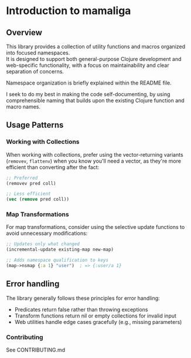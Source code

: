 # Introduction to mamaliga

## Overview

This library provides a collection of utility functions and macros organized into focused namespaces.  
It is designed to support both general-purpose Clojure development and web-specific functionality, with a focus on maintainability and clear separation of concerns.

Namespace organization is briefly explained within the README file.

I seek to do my best in making the code self-documenting, by using comprehensible naming that builds upon the existing Clojure function and macro names.

## Usage Patterns

### Working with Collections

When working with collections, prefer using the vector-returning variants (`removev`, `flattenv`) when you know you'll need a vector, as they're more efficient than converting after the fact:
```clojure
;; Preferred
(removev pred coll)

;; Less efficient
(vec (remove pred coll))
```

### Map Transformations

For map transformations, consider using the selective update functions to avoid unnecessary modifications:
```clojure
;; Updates only what changed
(incremental-update existing-map new-map)

;; Adds namespace qualification to keys
(map->nsmap {:a 1} "user")  ; => {:user/a 1}
```

## Error handling

The library generally follows these principles for error handling:

- Predicates return false rather than throwing exceptions
- Transform functions return nil or empty collections for invalid input
- Web utilities handle edge cases gracefully (e.g., missing parameters)

### Contributing

See CONTRIBUTING.md
